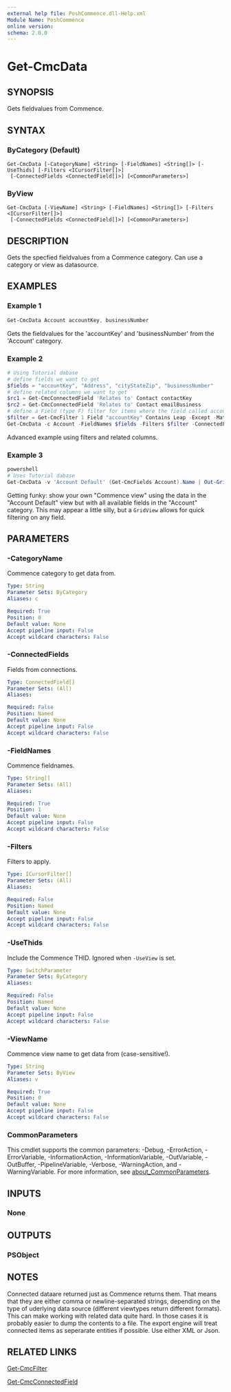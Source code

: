 ```yaml
---
external help file: PoshCommence.dll-Help.xml
Module Name: PoshCommence
online version:
schema: 2.0.0
---
```


# Get-CmcData

## SYNOPSIS
Gets fieldvalues from Commence.

## SYNTAX

### ByCategory (Default)
```
Get-CmcData [-CategoryName] <String> [-FieldNames] <String[]> [-UseThids] [-Filters <ICursorFilter[]>]
 [-ConnectedFields <ConnectedField[]>] [<CommonParameters>]
```

### ByView
```
Get-CmcData [-ViewName] <String> [-FieldNames] <String[]> [-Filters <ICursorFilter[]>]
 [-ConnectedFields <ConnectedField[]>] [<CommonParameters>]
```

## DESCRIPTION
Gets the specfied fieldvalues from a Commence category. Can use a category or view as datasource.

## EXAMPLES

### Example 1
```powershell
Get-CmcData Account accountKey, businessNumber
```

Gets the fieldvalues for the 'accountKey' and 'businessNumber' from the 'Account' category.

### Example 2
```powershell
# Using Tutorial dabase
# define fields we want to get
$fields = "accountKey", "Address", "cityStateZip", "businessNumber"
# define related columns we want to get
$rc1 = Get-CmcConnectedField 'Relates to' Contact contactKey
$rc2 = Get-CmcConnectedField 'Relates to' Contact emailBusiness
# define a Field (type F) filter for items where the field called accountKey does not contain string 'Leap', case-sensitive
$filter = Get-CmcFilter 1 Field "accountKey" Contains Leap -Except -MatchCase
Get-CmcData -c Account -FieldNames $fields -Filters $filter -ConnectedFields $rc1, $rc2
```

Advanced example using filters and related columns.

### Example 3
```powershell
powershell
# Uses Tutorial dabase
Get-CmcData -v 'Account Default' (Get-CmcFields Account).Name | Out-GridView
```

Getting funky: show your own "Commence view" using the data in the "Account Default" view but with all available fields in the "Account" category. This may appear a little silly, but a `GridView` allows for quick filtering on any field.

## PARAMETERS

### -CategoryName
Commence category to get data from.

```yaml
Type: String
Parameter Sets: ByCategory
Aliases: c

Required: True
Position: 0
Default value: None
Accept pipeline input: False
Accept wildcard characters: False
```

### -ConnectedFields
Fields from connections.

```yaml
Type: ConnectedField[]
Parameter Sets: (All)
Aliases:

Required: False
Position: Named
Default value: None
Accept pipeline input: False
Accept wildcard characters: False
```

### -FieldNames
Commence fieldnames.

```yaml
Type: String[]
Parameter Sets: (All)
Aliases:

Required: True
Position: 1
Default value: None
Accept pipeline input: False
Accept wildcard characters: False
```

### -Filters
Filters to apply.

```yaml
Type: ICursorFilter[]
Parameter Sets: (All)
Aliases:

Required: False
Position: Named
Default value: None
Accept pipeline input: False
Accept wildcard characters: False
```

### -UseThids
Include the Commence THID. Ignored when `-UseView` is set.

```yaml
Type: SwitchParameter
Parameter Sets: ByCategory
Aliases:

Required: False
Position: Named
Default value: None
Accept pipeline input: False
Accept wildcard characters: False
```

### -ViewName
Commence view name to get data from (case-sensitive!).

```yaml
Type: String
Parameter Sets: ByView
Aliases: v

Required: True
Position: 0
Default value: None
Accept pipeline input: False
Accept wildcard characters: False
```

### CommonParameters
This cmdlet supports the common parameters: -Debug, -ErrorAction, -ErrorVariable, -InformationAction, -InformationVariable, -OutVariable, -OutBuffer, -PipelineVariable, -Verbose, -WarningAction, and -WarningVariable. For more information, see [about_CommonParameters](http://go.microsoft.com/fwlink/?LinkID=113216).

## INPUTS

### None

## OUTPUTS

### PSObject
## NOTES
Connected dataare returned just as Commence returns them. That means that they are either comma or newline-separated strings, depending on the type of uderlying data source (different viewtypes return different formats). This can make working with related data quite hard. In those cases it is probably easier to dump the contents to a file. The export engine will treat connected items as seperarate entities if possible. Use either XML or Json.

## RELATED LINKS

[Get-CmcFilter](Get-CmcFilter.md)

[Get-CmcConnectedField](Get-CmcConnectedField.md)
